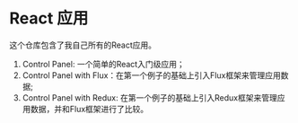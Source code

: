 # React 应用

这个仓库包含了我自己所有的React应用。

1. Control Panel: 一个简单的React入门级应用；
2. Control Panel with Flux：在第一个例子的基础上引入Flux框架来管理应用数据;
3. Control Panel with Redux: 在第一个例子的基础上引入Redux框架来管理应用数据，并和Flux框架进行了比较。
